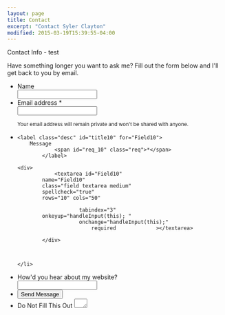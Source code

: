 ```yaml
---
layout: page
title: Contact
excerpt: "Contact Syler Clayton"
modified: 2015-03-19T15:39:55-04:00
---
```

Contact Info - test

<script async src="{{ site.baseurl }}/assets/js/vendor/wufoo.js"></script>

Have something longer you want to ask me? Fill out the form below and I'll get back to you by email.

<form id="form1" name="form1" class="wufoo topLabel page1" accept-charset="UTF-8" autocomplete="off" enctype="multipart/form-data" method="post" novalidate
      action="https://relys.wufoo.com/forms/z1rgxcaf1c5n7ze/">
<ul>
	
	
	
	
<li id="fo1li12" 		class="notranslate      ">
	<label class="desc" id="title12" for="Field12">
		Name
			</label>
	<div>
		<input id="Field12" 			name="Field12" 			type="text" 			class="field text large" 			value="" 						maxlength="255" 						tabindex="1" 			onkeyup="handleInput(this); " 						onchange="handleInput(this);" 			      						/>
			</div>
	</li>



<li id="fo1li1" 		class="notranslate      ">
	<label class="desc" id="title1" for="Field1">
		Email address
				<span id="req_1" class="req">*</span>
			</label>
	<div>
		<input id="Field1" 			name="Field1" 			type="email" 			spellcheck="false" 			class="field text large" 			value="" 			maxlength="255" 			tabindex="2"       						onkeyup="handleInput(this);" 			onchange="handleInput(this);" 						required 			/>
	</div>
		<p class="instruct" id="instruct1"><small>Your email address will remain private and won't be shared with anyone.</small></p>
	</li>



<li id="fo1li10"
		class="notranslate      ">

	
	<label class="desc" id="title10" for="Field10">
		Message
				<span id="req_10" class="req">*</span>
			</label>

	<div>
				<textarea id="Field10"
			name="Field10"
			class="field textarea medium"
			spellcheck="true"
			rows="10" cols="50"
						
						tabindex="3"
			onkeyup="handleInput(this); "
						onchange="handleInput(this);"
			      			required 			 ></textarea>

			</div>

	
	
	</li>



<li id="fo1li11" 		class="notranslate      ">
	<label class="desc" id="title11" for="Field11">
		How'd you hear about my website?
			</label>
	<div>
		<input id="Field11" 			name="Field11" 			type="text" 			class="field text large" 			value="" 						maxlength="255" 						tabindex="4" 			onkeyup="handleInput(this); " 						onchange="handleInput(this);" 			      						/>
			</div>
	</li>
    <li class="buttons">
      <div>
        <input id="saveForm" name="saveForm" class="btn" type="submit" value="Send Message" />
      </div>
    </li>
    <li class="hide">
		<label for="comment">Do Not Fill This Out</label>
		<textarea name="comment" id="comment" rows="1" cols="1"></textarea>
		<input type="hidden" id="idstamp" name="idstamp" value="rRfwG452ewR92m8Zz76MvDjerMjR17dQ4JrHInUJkNg=" />
				<input type="hidden" id="stats" name="stats" value="{&quot;errors&quot;:0,&quot;startTime&quot;:0,&quot;endTime&quot;:0,&quot;referer&quot;:null}" />
				<input type="hidden" id="clickOrEnter" name="clickOrEnter" value="" />
			</li>
  </ul>
</form>